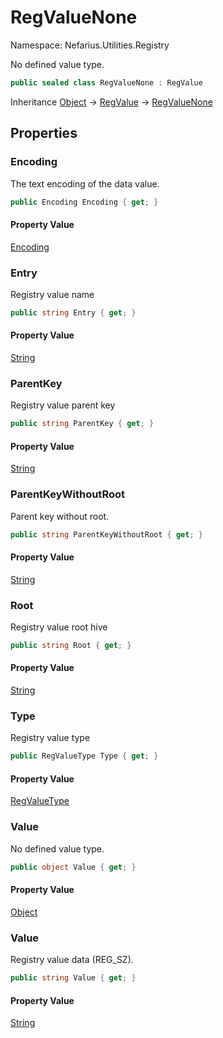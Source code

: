 # RegValueNone

Namespace: Nefarius.Utilities.Registry

No defined value type.

```csharp
public sealed class RegValueNone : RegValue
```

Inheritance [Object](https://docs.microsoft.com/en-us/dotnet/api/system.object) → [RegValue](./nefarius.utilities.registry.regvalue.md) → [RegValueNone](./nefarius.utilities.registry.regvaluenone.md)

## Properties

### <a id="properties-encoding"/>**Encoding**

The text encoding of the data value.

```csharp
public Encoding Encoding { get; }
```

#### Property Value

[Encoding](https://docs.microsoft.com/en-us/dotnet/api/system.text.encoding)<br>

### <a id="properties-entry"/>**Entry**

Registry value name

```csharp
public string Entry { get; }
```

#### Property Value

[String](https://docs.microsoft.com/en-us/dotnet/api/system.string)<br>

### <a id="properties-parentkey"/>**ParentKey**

Registry value parent key

```csharp
public string ParentKey { get; }
```

#### Property Value

[String](https://docs.microsoft.com/en-us/dotnet/api/system.string)<br>

### <a id="properties-parentkeywithoutroot"/>**ParentKeyWithoutRoot**

Parent key without root.

```csharp
public string ParentKeyWithoutRoot { get; }
```

#### Property Value

[String](https://docs.microsoft.com/en-us/dotnet/api/system.string)<br>

### <a id="properties-root"/>**Root**

Registry value root hive

```csharp
public string Root { get; }
```

#### Property Value

[String](https://docs.microsoft.com/en-us/dotnet/api/system.string)<br>

### <a id="properties-type"/>**Type**

Registry value type

```csharp
public RegValueType Type { get; }
```

#### Property Value

[RegValueType](./nefarius.utilities.registry.regvaluetype.md)<br>

### <a id="properties-value"/>**Value**

No defined value type.

```csharp
public object Value { get; }
```

#### Property Value

[Object](https://docs.microsoft.com/en-us/dotnet/api/system.object)<br>

### <a id="properties-value"/>**Value**

Registry value data (REG_SZ).

```csharp
public string Value { get; }
```

#### Property Value

[String](https://docs.microsoft.com/en-us/dotnet/api/system.string)<br>
